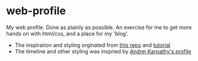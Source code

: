 # web-profile

My web profile. Done as plainly as possible. An exercise for me to get more hands on with html/css, and a place for my 'blog'.

- The inspiration and styling orginated from [this repo][smol-james-repo] and [tutorial][smol-james-video]
- The timeline and other styling was inspried by [Andrej Karpathy's profile][karpathy-profile]

<!-- Links -->
[smol-james-video]: https://www.youtube.com/watch?v=aLb_fMGZQXI&ab_channel=Smoljames
[smol-james-repo]: https://github.com/jamezmca/ultimate-web-portfolio
[karpathy-profile]: https://karpathy.ai/